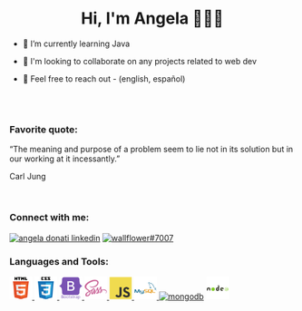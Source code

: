 <h1 align="center">Hi, I'm Angela 👩🏻‍💻</h1>
<!-- <h3 align="center"> I'm Angela 👩🏻‍💻</h3> -->

- 🌱 I’m currently learning Java

- 👯 I'm looking to collaborate on any projects related to web dev

- 💬  Feel free to reach out - (english, español)
 <br>

<br>
<h3 align="left"> Favorite quote:</h3>

<p>“The meaning and purpose of a problem seem to lie not in its solution but in our working at it incessantly.”

Carl Jung
</p>
<br>
<h3 align="left">Connect with me:</h3>
<p align="left">
<a href="https://www.linkedin.com/in/angeladonati/" target="blank"><img align="center" src="https://camo.githubusercontent.com/28bbd2596707954793abeff9eb24d343c1c78b7bf184b90294b4b190c6097a65/68747470733a2f2f63646e2e6a7364656c6976722e6e65742f6e706d2f73696d706c652d69636f6e7340332e302e312f69636f6e732f6c696e6b6564696e2e737667" alt="angela donati linkedin" height="30" width="40" /></a>
<a href="http://www.discordapp.com/users/mr.hashimoto#4183" target="blank"><img align="center" src="https://raw.githubusercontent.com/rahuldkjain/github-profile-readme-generator/master/src/images/icons/Social/discord.svg" alt="wallflower#7007" height="30" width="40" /></a>
</p>

<h3 align="left">Languages and Tools:</h3>
<p align="left"> 
<a href="https://www.w3.org/html/" target="_blank"> <img src="https://raw.githubusercontent.com/devicons/devicon/master/icons/html5/html5-original-wordmark.svg" alt="html5" width="40" height="40"/> </a> 
 <a href="https://www.w3schools.com/css/" target="_blank"> <img src="https://raw.githubusercontent.com/devicons/devicon/master/icons/css3/css3-original-wordmark.svg" alt="css3" width="40" height="40"/> </a>
<a href="https://getbootstrap.com" target="_blank"> <img src="https://raw.githubusercontent.com/devicons/devicon/master/icons/bootstrap/bootstrap-plain-wordmark.svg" alt="bootstrap" width="40" height="40"/> </a> 
<a href="https://sass-lang.com" target="_blank"> <img src="https://raw.githubusercontent.com/devicons/devicon/master/icons/sass/sass-original.svg" alt="sass" width="40" height="40"/> </a> 
 <a href="https://developer.mozilla.org/en-US/docs/Web/JavaScript" target="_blank"> <img src="https://raw.githubusercontent.com/devicons/devicon/master/icons/javascript/javascript-original.svg" alt="javascript" width="40" height="40"/> </a>  <a href="https://www.mysql.com/" target="_blank"> <img src="https://raw.githubusercontent.com/devicons/devicon/master/icons/mysql/mysql-original-wordmark.svg" alt="mysql" width="40" height="40"/> </a> 
 <a href="https://www.mongodb.com" target="_blank"><img src="https://raw.githubusercontent.com/yurijserrano/Github-Profile-Readme-Logos/f994c418a134b58c4aec11152f6a4a33fa89da26/databases/mongodb.svg" alt="mongodb" width="40" height="40"></a>
 <a href="https://nodejs.org" target="_blank"> <img src="https://raw.githubusercontent.com/devicons/devicon/master/icons/nodejs/nodejs-original-wordmark.svg" alt="nodejs" width="40" height="40"/> </a>
		
<!-- <p align="center">
  <img width="400em" src="https://github-readme-stats.vercel.app/api?username=a-donati&show_icons=true&locale=en&theme=radical"                alt="a-donati stats"/>
  <img width="400em" src="https://github-readme-streak-stats.herokuapp.com/?user=a-donati&theme=radical" alt="a-donati-stats" />
</p> -->

<!-- <p align="center"> 
  <img width="600em" src="https://github-readme-stats.vercel.app/api/top-langs/?username=a-donati&layout=compact&langs_count=999&include_all_commits=true&hide_progress=true&hide_border=true&theme=radical&hide=">
</p> -->

